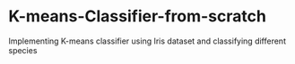 # K-means-Classifier-from-scratch
Implementing K-means classifier using Iris dataset and classifying different species
